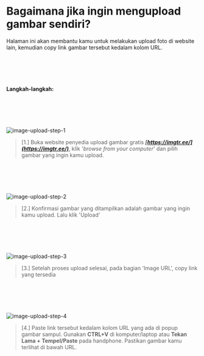 # Bagaimana jika ingin mengupload gambar sendiri?
Halaman ini akan membantu kamu untuk melakukan upload foto di website lain, kemudian copy link gambar tersebut kedalam kolom URL.

# &nbsp;
**Langkah-langkah:**
# &nbsp;
![image-upload-step-1](./img/how-to/image-upload-step-1.png) 
> [1.] Buka website penyedia upload gambar gratis ***[https://imgtr.ee/](https://imgtr.ee/)***, klik '*browse from your computer*' dan pilih gambar yang ingin kamu upload.
# &nbsp;
![image-upload-step-2](./img/how-to/image-upload-step-2.png) 
> [2.] Konfirmasi gambar yang ditampilkan adalah gambar yang ingin kamu upload. Lalu klik 'Upload'
# &nbsp;
![image-upload-step-3](./img/how-to/image-upload-step-3.png) 
> [3.] Setelah proses upload selesai, pada bagian 'Image URL', copy link yang tersedia
# &nbsp;
![image-upload-step-4](./img/how-to/image-upload-step-4.png) 
> [4.] Paste link tersebut kedalam kolom URL yang ada di popup gambar sampul. Gunakan **CTRL+V** di komputer/laptop atau **Tekan Lama + Tempel/Paste** pada handphone. Pastikan gambar kamu terlihat di bawah URL.





